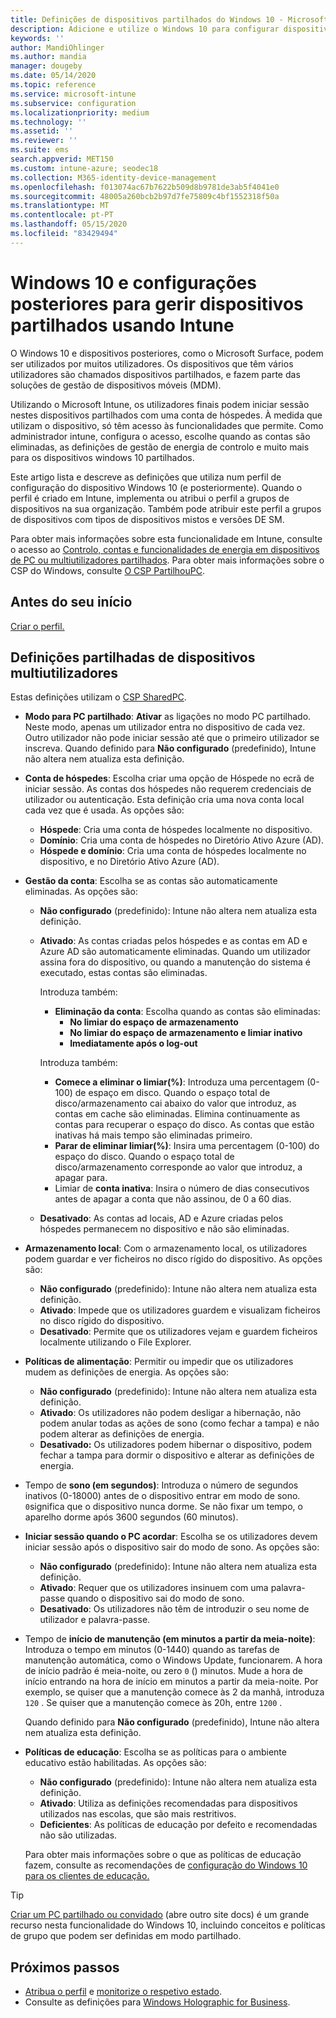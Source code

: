 ```yaml
---
title: Definições de dispositivos partilhados do Windows 10 - Microsoft Intune - Azure [ Microsoft Docs
description: Adicione e utilize o Windows 10 para configurar dispositivos partilhados ou utilizados por vários utilizadores no Microsoft Intune. Consulte uma lista de todas as definições e o que fazem nos dispositivos, incluindo o Microsoft Surface. Controle as contas dos hóspedes, gere as contas e elimine contas inativas, permita ou previna a poupança para o armazenamento local, delineie opções de energia e sono, escolha quando as atualizações são instaladas e utilize dispositivos em ambientes de educação num perfil de configuração do dispositivo.
keywords: ''
author: MandiOhlinger
ms.author: mandia
manager: dougeby
ms.date: 05/14/2020
ms.topic: reference
ms.service: microsoft-intune
ms.subservice: configuration
ms.localizationpriority: medium
ms.technology: ''
ms.assetid: ''
ms.reviewer: ''
ms.suite: ems
search.appverid: MET150
ms.custom: intune-azure; seodec18
ms.collection: M365-identity-device-management
ms.openlocfilehash: f013074ac67b7622b509d8b9781de3ab5f4041e0
ms.sourcegitcommit: 48005a260bcb2b97d7fe75809c4bf1552318f50a
ms.translationtype: MT
ms.contentlocale: pt-PT
ms.lasthandoff: 05/15/2020
ms.locfileid: "83429494"
---
```

# <a name="windows-10-and-later-settings-to-manage-shared-devices-using-intune"></a>Windows 10 e configurações posteriores para gerir dispositivos partilhados usando Intune

O Windows 10 e dispositivos posteriores, como o Microsoft Surface, podem ser utilizados por muitos utilizadores. Os dispositivos que têm vários utilizadores são chamados dispositivos partilhados, e fazem parte das soluções de gestão de dispositivos móveis (MDM).

Utilizando o Microsoft Intune, os utilizadores finais podem iniciar sessão nestes dispositivos partilhados com uma conta de hóspedes. À medida que utilizam o dispositivo, só têm acesso às funcionalidades que permite. Como administrador intune, configura o acesso, escolhe quando as contas são eliminadas, as definições de gestão de energia de controlo e muito mais para os dispositivos windows 10 partilhados.

Este artigo lista e descreve as definições que utiliza num perfil de configuração do dispositivo Windows 10 (e posteriormente). Quando o perfil é criado em Intune, implementa ou atribui o perfil a grupos de dispositivos na sua organização. Também pode atribuir este perfil a grupos de dispositivos com tipos de dispositivos mistos e versões DE SM.

Para obter mais informações sobre esta funcionalidade em Intune, consulte o acesso ao [Controlo, contas e funcionalidades de energia em dispositivos de PC ou multiutilizadores partilhados](shared-user-device-settings.md). Para obter mais informações sobre o CSP do Windows, consulte [O CSP PartilhouPC](https://docs.microsoft.com/windows/client-management/mdm/sharedpc-csp).

## <a name="before-your-begin"></a>Antes do seu início

[Criar o perfil.](shared-user-device-settings.md)

## <a name="shared-multi-user-device-settings"></a>Definições partilhadas de dispositivos multiutilizadores

Estas definições utilizam o [CSP SharedPC](https://docs.microsoft.com/windows/client-management/mdm/sharedpc-csp).

- **Modo para PC partilhado**: **Ativar** as ligações no modo PC partilhado. Neste modo, apenas um utilizador entra no dispositivo de cada vez. Outro utilizador não pode iniciar sessão até que o primeiro utilizador se inscreva. Quando definido para **Não configurado** (predefinido), Intune não altera nem atualiza esta definição.
- **Conta de hóspedes**: Escolha criar uma opção de Hóspede no ecrã de iniciar sessão. As contas dos hóspedes não requerem credenciais de utilizador ou autenticação. Esta definição cria uma nova conta local cada vez que é usada. As opções são:
  - **Hóspede**: Cria uma conta de hóspedes localmente no dispositivo.
  - **Domínio**: Cria uma conta de hóspedes no Diretório Ativo Azure (AD).
  - **Hóspede e domínio**: Cria uma conta de hóspedes localmente no dispositivo, e no Diretório Ativo Azure (AD).
- **Gestão da conta**: Escolha se as contas são automaticamente eliminadas. As opções são:
  - **Não configurado** (predefinido): Intune não altera nem atualiza esta definição.
  - **Ativado**: As contas criadas pelos hóspedes e as contas em AD e Azure AD são automaticamente eliminadas. Quando um utilizador assina fora do dispositivo, ou quando a manutenção do sistema é executado, estas contas são eliminadas.

    Introduza também:

    - **Eliminação da conta**: Escolha quando as contas são eliminadas:
      - **No limiar do espaço de armazenamento**
      - **No limiar do espaço de armazenamento e limiar inativo**
      - **Imediatamente após o log-out**

    Introduza também:

    - **Comece a eliminar o limiar(%)**: Introduza uma percentagem (0-100) de espaço em disco. Quando o espaço total de disco/armazenamento cai abaixo do valor que introduz, as contas em cache são eliminadas. Elimina continuamente as contas para recuperar o espaço do disco. As contas que estão inativas há mais tempo são eliminadas primeiro.
    - **Parar de eliminar limiar(%)**: Insira uma percentagem (0-100) do espaço do disco. Quando o espaço total de disco/armazenamento corresponde ao valor que introduz, a apagar para.
    - Limiar de **conta inativa**: Insira o número de dias consecutivos antes de apagar a conta que não assinou, de 0 a 60 dias.

  - **Desativado**: As contas ad locais, AD e Azure criadas pelos hóspedes permanecem no dispositivo e não são eliminadas.

- **Armazenamento local**: Com o armazenamento local, os utilizadores podem guardar e ver ficheiros no disco rígido do dispositivo. As opções são:
  - **Não configurado** (predefinido): Intune não altera nem atualiza esta definição.
  - **Ativado**: Impede que os utilizadores guardem e visualizam ficheiros no disco rígido do dispositivo.
  - **Desativado**: Permite que os utilizadores vejam e guardem ficheiros localmente utilizando o File Explorer.

- **Políticas de alimentação**: Permitir ou impedir que os utilizadores mudem as definições de energia. As opções são:
  - **Não configurado** (predefinido): Intune não altera nem atualiza esta definição.
  - **Ativado**: Os utilizadores não podem desligar a hibernação, não podem anular todas as ações de sono (como fechar a tampa) e não podem alterar as definições de energia.
  - **Desativado:** Os utilizadores podem hibernar o dispositivo, podem fechar a tampa para dormir o dispositivo e alterar as definições de energia.

- Tempo de **sono (em segundos)**: Introduza o número de segundos inativos (0-18000) antes de o dispositivo entrar em modo de sono. `0`significa que o dispositivo nunca dorme. Se não fixar um tempo, o aparelho dorme após 3600 segundos (60 minutos).

- **Iniciar sessão quando o PC acordar**: Escolha se os utilizadores devem iniciar sessão após o dispositivo sair do modo de sono. As opções são:
  - **Não configurado** (predefinido): Intune não altera nem atualiza esta definição.
  - **Ativado**: Requer que os utilizadores insinuem com uma palavra-passe quando o dispositivo sai do modo de sono.
  - **Desativado**: Os utilizadores não têm de introduzir o seu nome de utilizador e palavra-passe.

- Tempo de **início de manutenção (em minutos a partir da meia-noite)**: Introduza o tempo em minutos (0-1440) quando as tarefas de manutenção automática, como o Windows Update, funcionarem. A hora de início padrão é meia-noite, ou zero `0` () minutos. Mude a hora de início entrando na hora de início em minutos a partir da meia-noite. Por exemplo, se quiser que a manutenção comece às 2 da manhã, introduza `120` . Se quiser que a manutenção comece às 20h, entre `1200` .

  Quando definido para **Não configurado** (predefinido), Intune não altera nem atualiza esta definição.

- **Políticas de educação**: Escolha se as políticas para o ambiente educativo estão habilitadas. As opções são:
  - **Não configurado** (predefinido): Intune não altera nem atualiza esta definição.
  - **Ativado**: Utiliza as definições recomendadas para dispositivos utilizados nas escolas, que são mais restritivos.
  - **Deficientes**: As políticas de educação por defeito e recomendadas não são utilizadas.

  Para obter mais informações sobre o que as políticas de educação fazem, consulte as recomendações de [configuração do Windows 10 para os clientes de educação.](https://docs.microsoft.com/education/windows/configure-windows-for-education)

> [!TIP]
> [Criar um PC partilhado ou convidado](https://docs.microsoft.com/windows/configuration/set-up-shared-or-guest-pc) (abre outro site docs) é um grande recurso nesta funcionalidade do Windows 10, incluindo conceitos e políticas de grupo que podem ser definidas em modo partilhado.

## <a name="next-steps"></a>Próximos passos

- [Atribua o perfil](device-profile-assign.md) e [monitorize o respetivo estado](device-profile-monitor.md).
- Consulte as definições para [Windows Holographic for Business](shared-user-device-settings-windows-holographic.md).
